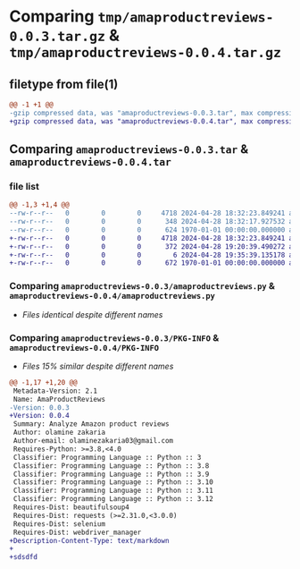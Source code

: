 # Comparing `tmp/amaproductreviews-0.0.3.tar.gz` & `tmp/amaproductreviews-0.0.4.tar.gz`

## filetype from file(1)

```diff
@@ -1 +1 @@
-gzip compressed data, was "amaproductreviews-0.0.3.tar", max compression
+gzip compressed data, was "amaproductreviews-0.0.4.tar", max compression
```

## Comparing `amaproductreviews-0.0.3.tar` & `amaproductreviews-0.0.4.tar`

### file list

```diff
@@ -1,3 +1,4 @@
--rw-r--r--   0        0        0     4718 2024-04-28 18:32:23.849241 amaproductreviews-0.0.3/amaproductreviews.py
--rw-r--r--   0        0        0      348 2024-04-28 18:32:17.927532 amaproductreviews-0.0.3/pyproject.toml
--rw-r--r--   0        0        0      624 1970-01-01 00:00:00.000000 amaproductreviews-0.0.3/PKG-INFO
+-rw-r--r--   0        0        0     4718 2024-04-28 18:32:23.849241 amaproductreviews-0.0.4/amaproductreviews.py
+-rw-r--r--   0        0        0      372 2024-04-28 19:20:39.490272 amaproductreviews-0.0.4/pyproject.toml
+-rw-r--r--   0        0        0        6 2024-04-28 19:35:39.135178 amaproductreviews-0.0.4/README.md
+-rw-r--r--   0        0        0      672 1970-01-01 00:00:00.000000 amaproductreviews-0.0.4/PKG-INFO
```

### Comparing `amaproductreviews-0.0.3/amaproductreviews.py` & `amaproductreviews-0.0.4/amaproductreviews.py`

 * *Files identical despite different names*

### Comparing `amaproductreviews-0.0.3/PKG-INFO` & `amaproductreviews-0.0.4/PKG-INFO`

 * *Files 15% similar despite different names*

```diff
@@ -1,17 +1,20 @@
 Metadata-Version: 2.1
 Name: AmaProductReviews
-Version: 0.0.3
+Version: 0.0.4
 Summary: Analyze Amazon product reviews
 Author: olamine zakaria
 Author-email: olaminezakaria03@gmail.com
 Requires-Python: >=3.8,<4.0
 Classifier: Programming Language :: Python :: 3
 Classifier: Programming Language :: Python :: 3.8
 Classifier: Programming Language :: Python :: 3.9
 Classifier: Programming Language :: Python :: 3.10
 Classifier: Programming Language :: Python :: 3.11
 Classifier: Programming Language :: Python :: 3.12
 Requires-Dist: beautifulsoup4
 Requires-Dist: requests (>=2.31.0,<3.0.0)
 Requires-Dist: selenium
 Requires-Dist: webdriver_manager
+Description-Content-Type: text/markdown
+
+sdsdfd
```

